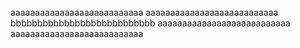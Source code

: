 aaaaaaaaaaaaaaaaaaaaaaaaaaa
aaaaaaaaaaaaaaaaaaaaaaaaaaa
bbbbbbbbbbbbbbbbbbbbbbbbbbb
aaaaaaaaaaaaaaaaaaaaaaaaaaa
aaaaaaaaaaaaaaaaaaaaaaaaaaa

